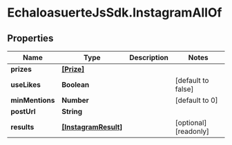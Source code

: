 # EchaloasuerteJsSdk.InstagramAllOf

## Properties

Name | Type | Description | Notes
------------ | ------------- | ------------- | -------------
**prizes** | [**[Prize]**](Prize.md) |  | 
**useLikes** | **Boolean** |  | [default to false]
**minMentions** | **Number** |  | [default to 0]
**postUrl** | **String** |  | 
**results** | [**[InstagramResult]**](InstagramResult.md) |  | [optional] [readonly] 



